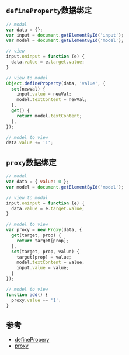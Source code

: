 ## `defineProperty`数据绑定
```js
// modal
var data = {};
var input = document.getElementById('input');
var model = document.getElementById('model');

// view
input.oninput = function (e) {
  data.value = e.target.value;
}

// view to model
Object.defineProperty(data, 'value', {
  set(newVal) {
    input.value = newVal;
    model.textContent = newVal;
  },
  get() {
    return model.textContent;
  },
});

// model to view
data.value += '1';

```

## `proxy`数据绑定
```js
// model
var data = { value: 0 };
var model = document.getElementById('model');

// view to modal
input.oninput = function (e) {
  data.value = e.target.value;
}

// model to view
var proxy = new Proxy(data, {
  get(target, prop) {
    return target[prop];
  },
  set(target, prop, value) {
    target[prop] = value;
    model.textContent = value;
    input.value = value;
  }
});

// model to view
function add() {
  proxy.value += '1';
}

```

## 参考
* [definePropery](https://gby6i.csb.app/)
* [proxy](https://gby6i.csb.app/proxy.html)
